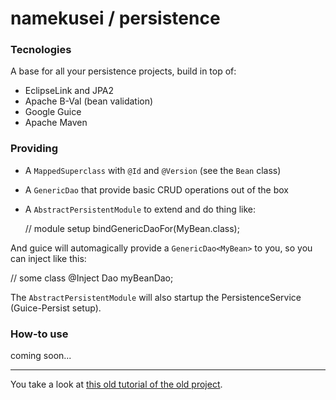 namekusei / persistence
================

### Tecnologies

A base for all your persistence projects, build in top of:

* EclipseLink and JPA2
* Apache B-Val (bean validation)
* Google Guice
* Apache Maven

### Providing

* A `MappedSuperclass` with `@Id` and `@Version` (see the `Bean` class)
* A `GenericDao` that provide basic CRUD operations out of the box
* A `AbstractPersistentModule` to extend and do thing like:
  
  // module setup
  bindGenericDaoFor(MyBean.class);

And guice will automagically provide a `GenericDao<MyBean>` to you, so you can inject like this:

  // some class
  @Inject Dao<MyBean> myBeanDao;


The `AbstractPersistentModule` will also startup the PersistenceService (Guice-Persist setup).

### How-to use

coming soon...



-------------

You take a look at [this old tutorial of the old project](http://caarlos0.github.com/code/2012/06/25/modular-persistence).

